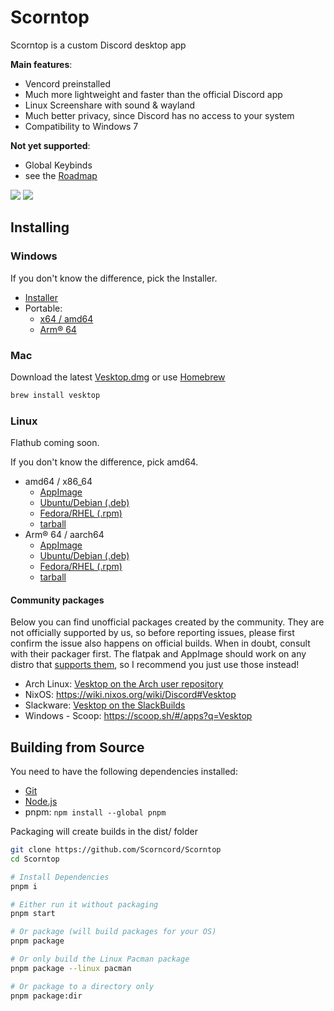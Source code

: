 # Scorntop

Scorntop is a custom Discord desktop app

**Main features**:
- Vencord preinstalled
- Much more lightweight and faster than the official Discord app
- Linux Screenshare with sound & wayland
- Much better privacy, since Discord has no access to your system
- Compatibility to Windows 7

**Not yet supported**:
- Global Keybinds
- see the [Roadmap](https://github.com/Vencord/Vesktop/issues/324)

![](https://github.com/Scorncord/Scorntop/assets/45497981/8608a899-96a9-4027-9725-2cb02ba189fd)
![](https://github.com/Scorncord/Scorntop/assets/45497981/8701e5de-52c4-4346-a990-719cb971642e)

## Installing

### Windows

If you don't know the difference, pick the Installer.

- [Installer](https://scorncord.erroroliver.lol/download/vesktop/universal/windows)
- Portable:
  - [x64 / amd64](https://scorncord.erroroliver.lol/download/vesktop/amd64/windows-portable)
  - [Arm® 64](https://scorncord.erroroliver.lol/download/vesktop/arm64/windows-portable)

### Mac

Download the latest [Vesktop.dmg](https://scorncord.erroroliver.lol/download/vesktop/universal/dmg) or use [Homebrew](https://brew.sh/)

```sh
brew install vesktop
```

### Linux

Flathub coming soon.
<!--[![Download on Flathub](https://dl.flathub.org/assets/badges/flathub-badge-en.svg)](https://flathub.org/apps/dev.vencord.Vesktop)-->

If you don't know the difference, pick amd64.

- amd64 / x86_64
  - [AppImage](https://scorncord.erroroliver.lol/download/vesktop/amd64/appimage)
  - [Ubuntu/Debian (.deb)](https://scorncord.erroroliver.lol/download/vesktop/amd64/deb)
  - [Fedora/RHEL (.rpm)](https://scorncord.erroroliver.lol/download/vesktop/amd64/rpm)
  - [tarball](https://scorncord.erroroliver.lol/download/vesktop/amd64/tar)
- Arm® 64 / aarch64
  - [AppImage](https://scorncord.erroroliver.lol/download/vesktop/arm64/appimage)
  - [Ubuntu/Debian (.deb)](https://scorncord.erroroliver.lol/download/vesktop/arm64/deb)
  - [Fedora/RHEL (.rpm)](https://scorncord.erroroliver.lol/download/vesktop/arm64/rpm)
  - [tarball](https://scorncord.erroroliver.lol/download/vesktop/arm64/tar)

#### Community packages

Below you can find unofficial packages created by the community. They are not officially supported by us, so before reporting issues, please first confirm the issue also happens on official builds. When in doubt, consult with their packager first. The flatpak and AppImage should work on any distro that [supports them](https://flatpak.org/setup/), so I recommend you just use those instead!

- Arch Linux: [Vesktop on the Arch user repository](https://aur.archlinux.org/packages?K=vesktop)
- NixOS: https://wiki.nixos.org/wiki/Discord#Vesktop
- Slackware: [Vesktop on the SlackBuilds](https://slackbuilds.org/result/?search=vesktop)
- Windows - Scoop: https://scoop.sh/#/apps?q=Vesktop

## Building from Source

You need to have the following dependencies installed:
- [Git](https://git-scm.com/downloads)
- [Node.js](https://nodejs.org/en/download)
- pnpm: `npm install --global pnpm`

Packaging will create builds in the dist/ folder

```sh
git clone https://github.com/Scorncord/Scorntop
cd Scorntop

# Install Dependencies
pnpm i

# Either run it without packaging
pnpm start

# Or package (will build packages for your OS)
pnpm package

# Or only build the Linux Pacman package
pnpm package --linux pacman

# Or package to a directory only
pnpm package:dir
```
